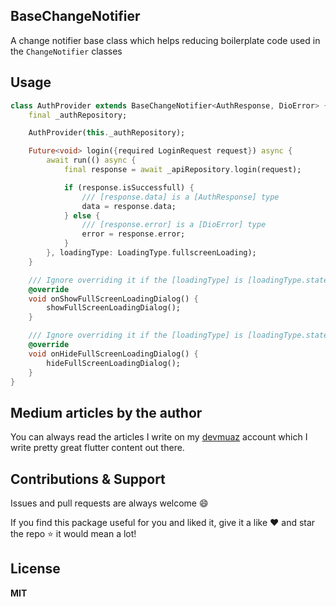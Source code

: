 ## BaseChangeNotifier

A change notifier base class which helps reducing boilerplate code used in the
`ChangeNotifier` classes

## Usage

```dart
class AuthProvider extends BaseChangeNotifier<AuthResponse, DioError> {
    final _authRepository;

    AuthProvider(this._authRepository);

    Future<void> login({required LoginRequest request}) async {
        await run(() async {
            final response = await _apiRepository.login(request);

            if (response.isSuccessfull) {
                /// [response.data] is a [AuthResponse] type
                data = response.data;
            } else {
                /// [response.error] is a [DioError] type
                error = response.error;
            }
        }, loadingType: LoadingType.fullscreenLoading);
    }

    /// Ignore overriding it if the [loadingType] is [loadingType.stateLoading]
    @override
    void onShowFullScreenLoadingDialog() {
        showFullScreenLoadingDialog();
    }

    /// Ignore overriding it if the [loadingType] is [loadingType.stateLoading]
    @override
    void onHideFullScreenLoadingDialog() {
        hideFullScreenLoadingDialog();
    }
}
```

## Medium articles by the author

You can always read the articles I write on my [devmuaz](https://devmuaz.medium.com/) account which I write pretty great flutter content out there.

## Contributions & Support

Issues and pull requests are always welcome 😄

If you find this package useful for you and liked it, give it a like ❤️ and star the repo ⭐️ it would mean a lot!

## License

**MIT**
